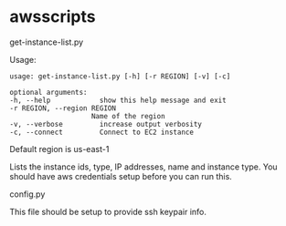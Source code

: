 # awsscripts

get-instance-list.py

Usage:

	usage: get-instance-list.py [-h] [-r REGION] [-v] [-c]

	optional arguments:
	-h, --help            show this help message and exit
	-r REGION, --region REGION
                        Name of the region
    -v, --verbose         increase output verbosity
    -c, --connect         Connect to EC2 instance

Default region is us-east-1

Lists the instance ids, type, IP addresses, name and instance type. You should have aws credentials setup before you can run this.

config.py 

This file should be setup to provide ssh keypair info.
